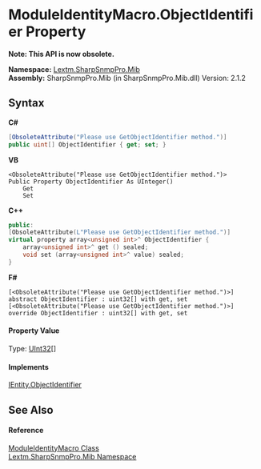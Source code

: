 # ModuleIdentityMacro.ObjectIdentifier Property 
 

**Note: This API is now obsolete.**

**Namespace:**&nbsp;<a href="N_Lextm_SharpSnmpPro_Mib">Lextm.SharpSnmpPro.Mib</a><br />**Assembly:**&nbsp;SharpSnmpPro.Mib (in SharpSnmpPro.Mib.dll) Version: 2.1.2

## Syntax

**C#**<br />
``` C#
[ObsoleteAttribute("Please use GetObjectIdentifier method.")]
public uint[] ObjectIdentifier { get; set; }
```

**VB**<br />
``` VB
<ObsoleteAttribute("Please use GetObjectIdentifier method.")>
Public Property ObjectIdentifier As UInteger()
	Get
	Set
```

**C++**<br />
``` C++
public:
[ObsoleteAttribute(L"Please use GetObjectIdentifier method.")]
virtual property array<unsigned int>^ ObjectIdentifier {
	array<unsigned int>^ get () sealed;
	void set (array<unsigned int>^ value) sealed;
}
```

**F#**<br />
``` F#
[<ObsoleteAttribute("Please use GetObjectIdentifier method.")>]
abstract ObjectIdentifier : uint32[] with get, set
[<ObsoleteAttribute("Please use GetObjectIdentifier method.")>]
override ObjectIdentifier : uint32[] with get, set
```


#### Property Value
Type: <a href="https://docs.microsoft.com/dotnet/api/system.uint32" target="_blank" rel="noopener noreferrer">UInt32</a>[]

#### Implements
<a href="P_Lextm_SharpSnmpPro_Mib_IEntity_ObjectIdentifier">IEntity.ObjectIdentifier</a><br />

## See Also


#### Reference
<a href="T_Lextm_SharpSnmpPro_Mib_ModuleIdentityMacro">ModuleIdentityMacro Class</a><br /><a href="N_Lextm_SharpSnmpPro_Mib">Lextm.SharpSnmpPro.Mib Namespace</a><br />